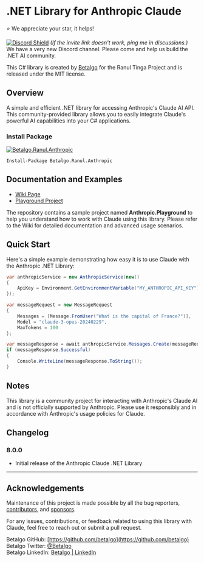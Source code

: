 ﻿# .NET Library for Anthropic Claude
⭐ We appreciate your star, it helps!

[![Discord Shield](https://discord.com/api/guilds/1250841506785529916/widget.png?style=shield)](https://discord.gg/rHEu5THg) *(If the invite link doesn't work, ping me in discussions.)*  
We have a very new Discord channel. Please come and help us build the .NET AI community.

This C# library is created by [Betalgo](https://github.com/betalgo) for the Ranul Tinga Project and is released under the MIT license.

## Overview
A simple and efficient .NET library for accessing Anthropic's Claude AI API. This community-provided library allows you to easily integrate Claude's powerful AI capabilities into your C# applications.

### Install Package
[![Betalgo.Ranul.Anthropic](https://img.shields.io/nuget/v/Betalgo.Ranul.Anthropic?style=for-the-badge)](https://www.nuget.org/packages/Betalgo.Ranul.Anthropic/)
```shell
Install-Package Betalgo.Ranul.Anthropic
```

## Documentation and Examples
- [Wiki Page](https://github.com/betalgo/anthropic/wiki)
- [Playground Project](https://github.com/betalgo/Anthropic/tree/master/Anthropic.Playground)

The repository contains a sample project named **Anthropic.Playground** to help you understand how to work with Claude using this library. Please refer to the Wiki for detailed documentation and advanced usage scenarios.

## Quick Start

Here's a simple example demonstrating how easy it is to use Claude with the Anthropic .NET Library:

```csharp
var anthropicService = new AnthropicService(new()
{
    ApiKey = Environment.GetEnvironmentVariable("MY_ANTHROPIC_API_KEY")
});

var messageRequest = new MessageRequest
{
    Messages = [Message.FromUser("What is the capital of France?")],
    Model = "claude-3-opus-20240229",
    MaxTokens = 100
};

var messageResponse = await anthropicService.Messages.Create(messageRequest);
if (messageResponse.Successful)
{
    Console.WriteLine(messageResponse.ToString());
}
```

## Notes
This library is a community project for interacting with Anthropic's Claude AI and is not officially supported by Anthropic. Please use it responsibly and in accordance with Anthropic's usage policies for Claude.

## Changelog
### 8.0.0
- Initial release of the Anthropic Claude .NET Library

---

## Acknowledgements
Maintenance of this project is made possible by all the bug reporters, [contributors](https://github.com/betalgo/anthropic/graphs/contributors), and [sponsors](https://github.com/sponsors/kayhantolga).

For any issues, contributions, or feedback related to using this library with Claude, feel free to reach out or submit a pull request.

Betalgo GitHub: [https://github.com/betalgo](https://github.com/betalgo)  
Betalgo Twitter: [@Betalgo](https://twitter.com/Betalgo)  
Betalgo LinkedIn: [Betalgo | LinkedIn](https://www.linkedin.com/company/betalgo-up)